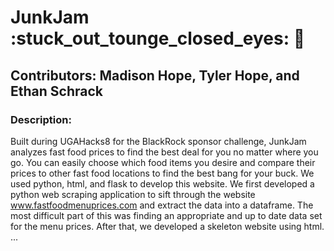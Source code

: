# JunkJam :stuck_out_tounge_closed_eyes: :metal:
## Contributors: Madison Hope, Tyler Hope, and Ethan Schrack
### Description: 
Built during UGAHacks8 for the BlackRock sponsor challenge, JunkJam analyzes fast food prices to find the best deal for you no matter where you go. You can easily choose which food items you desire and compare their prices to other fast food locations to find the best bang for your buck. We used python, html, and flask to develop this website. We first developed a python web scraping application to sift through the website www.fastfoodmenuprices.com and extract the data into a dataframe. The most difficult part of this was finding an appropriate and up to date data set for the menu prices. After that, we developed a skeleton website using html. ... 